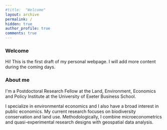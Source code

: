 ```yaml
---
#title:  "Welcome"
layout: archive
permalink: /
hidden: true
author_profile: true
comments: true
---
```


### Welcome

Hi! This is the first draft of my personal webpage. I will add more content during the coming days.

### About me

I'm a Postdoctoral Research Fellow at the Land, Environment, Economics and Policy Institute at the University of Exeter Business School.

I specialize in environmental economics and I also have a broad interest in public economics. My current research focuses on biodiversity conservation and land use. Methodologically, I combine microeconometrics and quasi-experimental research designs with geospatial data analysis.


